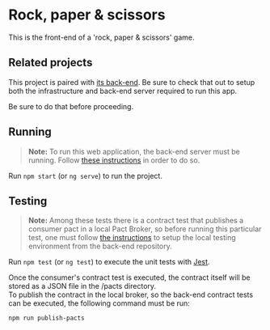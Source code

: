 # Rock, paper & scissors

This is the front-end of a 'rock, paper & scissors' game.

## Related projects

This project is paired with [its back-end](https://github.com/jobosk/rps-service). Be sure to check that out to setup both the infrastructure and back-end server required to run this app.

Be sure to do that before proceeding.

## Running

> **Note:** To run this web application, the back-end server must be running. Follow [these instructions](https://github.com/jobosk/rps-service#installation) in order to do so.

Run `npm start` (or `ng serve`) to run the project.

## Testing

> **Note:** Among these tests there is a contract test that publishes a consumer pact in a local Pact Broker, so before running this particular test, one must follow [the instructions](https://github.com/jobosk/rps-service#testing) to setup the local testing environment from the back-end repository.

Run `npm test` (or `ng test`) to execute the unit tests with [Jest](https://jestjs.io).

Once the consumer's contract test is executed, the contract itself will be stored as a JSON file in the /pacts directory.\
To publish the contract in the local broker, so the back-end contract tests can be executed, the following command must be run:
```
npm run publish-pacts
```
